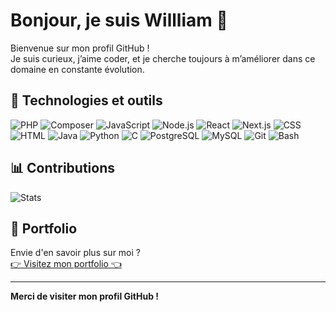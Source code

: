 # Bonjour, je suis Willliam 👋

Bienvenue sur mon profil GitHub !<br>
Je suis curieux, j’aime coder, et je cherche toujours à m’améliorer dans ce domaine en constante évolution. 


## 🔧 Technologies et outils

![PHP](https://img.shields.io/badge/PHP-777BB4?style=for-the-badge&logo=php&logoColor=white)
![Composer](https://img.shields.io/badge/Composer-885630?style=for-the-badge&logo=composer&logoColor=white)
![JavaScript](https://img.shields.io/badge/JavaScript-F7DF1E?style=for-the-badge&logo=javascript&logoColor=black)
![Node.js](https://img.shields.io/badge/Node.js-339933?style=for-the-badge&logo=nodedotjs&logoColor=white)
![React](https://img.shields.io/badge/React-61DAFB?style=for-the-badge&logo=react&logoColor=black)
![Next.js](https://img.shields.io/badge/Next.js-000000?style=for-the-badge&logo=nextdotjs&logoColor=white)
![CSS](https://img.shields.io/badge/CSS-1572B6?style=for-the-badge&logo=css3&logoColor=white)
![HTML](https://img.shields.io/badge/HTML-E34F26?style=for-the-badge&logo=html5&logoColor=white)
![Java](https://img.shields.io/badge/Java-007396?style=for-the-badge&logo=java&logoColor=white)
![Python](https://img.shields.io/badge/Python-3776AB?style=for-the-badge&logo=python&logoColor=white)
![C](https://img.shields.io/badge/C-A8B9CC?style=for-the-badge&logo=c&logoColor=black)
![PostgreSQL](https://img.shields.io/badge/PostgreSQL-336791?style=for-the-badge&logo=postgresql&logoColor=white)
![MySQL](https://img.shields.io/badge/MySQL-4479A1?style=for-the-badge&logo=mysql&logoColor=white)
![Git](https://img.shields.io/badge/Git-F05032?style=for-the-badge&logo=git&logoColor=white)
![Bash](https://img.shields.io/badge/Bash-4EAA25?style=for-the-badge&logo=gnubash&logoColor=white)


## 📊 Contributions

![Stats](https://github-readme-streak-stats.herokuapp.com/?user=MrMiamm&theme=ambient-gradient&hide_border=true)

## 🚀 Portfolio

Envie d'en savoir plus sur moi ? <br>
[👉 Visitez mon portfolio 👈](https://william-cheron.netlify.app)

---

**Merci de visiter mon profil GitHub !**
